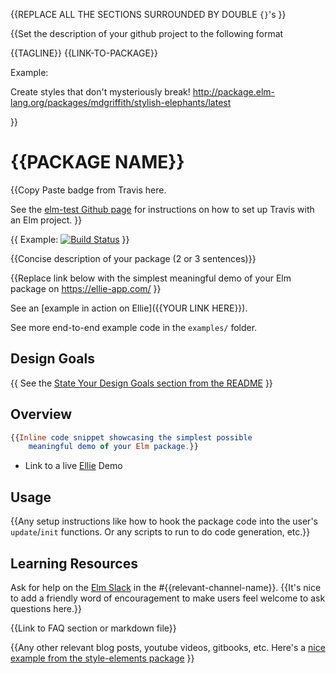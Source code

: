 {{REPLACE ALL THE SECTIONS SURROUNDED BY DOUBLE `{}`'s }}

{{Set the description of your github project to the following format

{{TAGLINE}} {{LINK-TO-PACKAGE}}

Example:

Create styles that don't mysteriously break! http://package.elm-lang.org/packages/mdgriffith/stylish-elephants/latest

}}

# {{PACKAGE NAME}}

{{Copy Paste badge from Travis here.

See the [elm-test Github page](https://github.com/elm-community/elm-test) for instructions on how to set up Travis with an Elm project.
}}

{{
Example:
[![Build Status](https://travis-ci.org/dillonkearns/graphqelm.svg?branch=master)](https://travis-ci.org/dillonkearns/graphqelm) }}

{{Concise description of your package (2 or 3 sentences)}}

{{Replace link below with the simplest meaningful demo of your Elm package on https://ellie-app.com/ }}

See an [example in action on Ellie]({{YOUR LINK HERE}}).

See more end-to-end example code in the `examples/` folder.

## Design Goals

{{
See the [State Your Design Goals section from the README](https://github.com/dillonkearns/idiomatic-elm-package-guide#explicitly-state-design-goals-in-your-readme) }}

## Overview

```elm
{{Inline code snippet showcasing the simplest possible
    meaningful demo of your Elm package.}}
```

* Link to a live [Ellie](https://ellie-app.com/) Demo

## Usage

{{Any setup instructions like how to hook the package code into the user's `update`/`init` functions. Or any scripts to run to do code generation, etc.}}

## Learning Resources

Ask for help on the [Elm Slack](https://elm-lang.org/community/slack) in the #{{relevant-channel-name}}. {{It's nice to add a friendly word of encouragement to make users feel welcome to ask questions here.}}

{{Link to FAQ section or markdown file}}

{{Any other relevant blog posts, youtube videos, gitbooks, etc.
Here's a [nice example from the style-elements package](https://github.com/mdgriffith/style-elements/#resources-to-get-you-started)
}}
